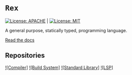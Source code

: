 # `Rex`

[![License: APACHE](https://img.shields.io/badge/License-Apache_2.0-blue.svg)](https://opensource.org/licenses/Apache-2.0) |
[![License: MIT](https://img.shields.io/badge/License-MIT-yellow.svg)](https://opensource.org/licenses/MIT)

A general purpose, statically typed, programming language.

[Read the docs](https://www.rexlang.org)

## Repositories
[![Compiler]](https://www.github.com/rexlang/rex-c)
[![Build System]](https://www.github.com/rexlang/tea)
[![Standard Library]](https://www.github.com/rexlang/rex-std)
[![LSP]](https://www.github.com/rexlang/rexls)

